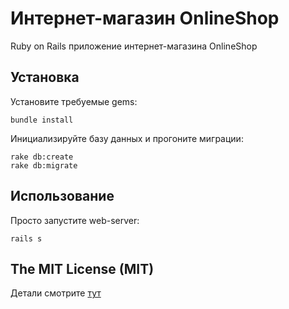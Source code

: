 # Интернет-магазин OnlineShop

Ruby on Rails приложение интернет-магазина OnlineShop

## Установка

Установите требуемые gems:

```
bundle install
```

Инициализируйте базу данных и прогоните миграции:

```
rake db:create
rake db:migrate
```

## Использование

Просто запустите web-server:

```
rails s
```

## The MIT License (MIT)

Детали смотрите [тут](LICENSE.md)
